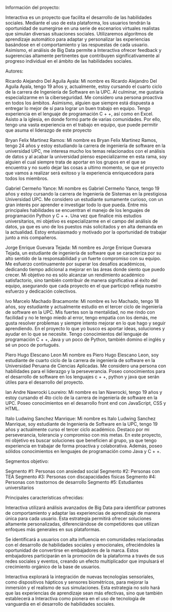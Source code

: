 Información del proyecto:

Interactiva es un proyecto que facilita el desarrollo de las habilidades sociales. Mediante el uso de esta plataforma, los usuarios tendrán la oportunidad de sumergirse en una serie de escenarios virtuales realistas que 
simulan diversas situaciones sociales. Utilizaremos algoritmos de aprendizaje automático para adaptar y personalizar las experiencias basándose en el comportamiento y las respuestas de cada usuario. Asimismo, el análisis 
de Big Data permite a Interactiva ofrecer feedback y sugerencias altamente pertinentes que contribuyen significativamente al progreso individual en el ámbito de las habilidades sociales.


Autores:

Ricardo Alejandro Del Aguila Ayala:
 Mi nombre es Ricardo Alejandro Del Aguila Ayala, tengo 19 años y, actualmente, estoy cursando el cuarto ciclo de la carrera de Ingeniería de Software en la UPC. Al culminar, me gustaría especializarme en la ciberseguridad. 
Me considero una persona proactiva en todos los ámbitos. Asimismo, alguien que siempre está dispuesta a entregar lo mejor de sí para lograr un buen trabajo en equipo. Tengo experiencia en el lenguaje de programación C + +, 
así como en Excel. Asisto a la iglesia, en donde formó parte de varias comunidades. Por ello, tengo una vasta experiencia en el trabajo en equipo, que puede permitir que asuma el liderazgo de este proyecto

Bryan Felix Martinez Ramos:
 Mi nombre es Bryan Felix Martinez Ramos, tengo 24 años y estoy estudiando la carrera de ingeniería de software en la universidad UPC, me interesa mucho los temas relacionados con el análisis de datos  y al acabar la universidad 
pienso especializarme en esta rama, soy alguien el cual siempre trata de aportar en los grupos en el que se encuentra y no suelo dejar las cosas a ultimo momento, se que el proyecto que vamos a realizar será exitoso y la experiencia 
enriquecedora para todos los miembros.

Gabriel Cermeño Yance:
 Mi nombre es Gabriel Cermeño Yance, tengo 19 años y estoy cursando la carrera de Ingeniería de Sistemas en la prestigiosa Universidad UPC. Me considero un estudiante sumamente curioso, con un gran interés por aprender e investigar todo 
lo que pueda. Entre mis principales habilidades se encuentran el manejo de los lenguajes de programación Python y C + +. Una vez que finalice mis estudios universitarios, mi objetivo es especializarme en el campo del análisis de datos, 
ya que es uno de los puestos más solicitados y en alta demanda en la actualidad. Estoy entusiasmado y motivado por la oportunidad de trabajar junto a mis compañeros.

Jorge Enrique Guevara Tejada:
 Mi nombre es Jorge Enrique Guevara Tejada, un estudiante de ingeniería de software que se caracteriza por su alto sentido de la responsabilidad y un fuerte compromiso con su equipo. Me esfuerzo continuamente por superar los desafíos académicos, 
dedicando tiempo adicional a mejorar en las áreas donde siento que puedo crecer. Mi objetivo no es sólo alcanzar un rendimiento académico satisfactorio, sino también contribuir de manera significativa al éxito del equipo, asegurando que cada 
proyecto en el que participó refleja nuestro esfuerzo y dedicación colectivos.

Ivo Marcelo Machado Bracamonte:
Mi nombre es Ivo Machado, tengo 18 años, soy estudiante y actualmente estudio en el tercer ciclo de ingeniería de software en la UPC. Mis fuertes son la mentalidad, no me rindo con facilidad y no le tengo miedo al error, tengo empatía con los demás, 
me gusta resolver problemas y siempre intento mejorar en lo que hago y seguir aprendiendo. En el proyecto lo que yo busco es aportar ideas, soluciones y ayudar en lo que se necesite. Tengo conocimientos del lenguaje de programación C + +, Java y 
un poco de Python, también domino el inglés y sé un poco de portugués.

Piero Hugo Elescano Leon
 Mi nombre es Piero Hugo Elescano Leon, soy estudiante de cuarto ciclo de la carrera de ingeniería de software en la Universidad Peruana de Ciencias Aplicadas. Me considero una persona con habilidades para el liderazgo y la perseverancia. Poseo 
conocimientos para el desarrollo de software en los lenguajes c + +, python y java que serán útiles para el desarrollo del proyecto.

Ian Andre Nawrocki Loureiro: 
 Mi nombre es Ian Nawrocki, tengo 19 años y estoy cursando el 4to ciclo de la carrera de ingeniería de software en la UPC. Poseo conocimientos en el desarrollo front end con JavaScript, CSS y HTML. 

Italo Ludwing Sanchez Manrique: 
 Mi nombre es Italo Ludwing Sanchez Manrique, soy estudiante de Ingeniería de Software en la UPC, tengo 19 años y actualmente curso el tercer ciclo académico. Destaco por mi perseverancia, tolerancia y compromiso con mis metas. 
En este proyecto, mi objetivo es buscar soluciones que beneficien al grupo, ya que tengo experiencia en trabajar de forma proactiva y colaborativa. Además, poseo sólidos conocimientos en lenguajes de programación como Java y C + +.


Segmentos objetivo:

Segmento #1: Personas con ansiedad social
Segmento #2: Personas con TEA
Segmento #3: Personas con discapacidades físicas
Segmento #4: Personas con trastornos de desarrollo
Segmento #5: Estudiantes universitarios


Principales características ofrecidas:

Interactiva utilizará análisis avanzados de Big Data para identificar patrones de comportamiento y adaptar las experiencias de aprendizaje de manera única para cada usuario. Esta estrategia permitirá ofrecer soluciones altamente personalizadas, diferenciándose 
de competidores que utilizan enfoques más generales en sus plataformas.

Se identificará a usuarios con alta influencia en comunidades relacionadas con el desarrollo de habilidades sociales y emocionales, ofreciéndoles la oportunidad de convertirse en embajadores de la marca. Estos embajadores participarán en la promoción de la plataforma 
a través de sus redes sociales y eventos, creando un efecto multiplicador que impulsará el crecimiento orgánico de la base de usuarios.

Interactiva explorará la integración de nuevas tecnologías sensoriales, como dispositivos hápticos y sensores biométricos, para mejorar la inmersión y el realismo de sus simulaciones. Esta estrategia no solo hará que las experiencias de aprendizaje sean más efectivas, 
sino que también establecerá a Interactiva como pionera en el uso de tecnología de vanguardia en el desarrollo de habilidades sociales.








